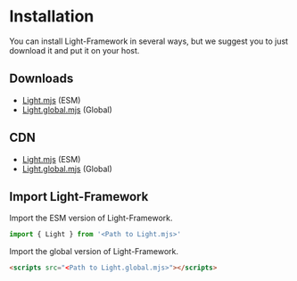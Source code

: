 # Installation
You can install Light-Framework in several ways, but we suggest you to just download it and put it on your host.

## Downloads
* [Light.mjs](/Downloads/Light.mjs) (ESM)
* [Light.global.mjs](/Downloads/Light.global.mjs) (Global)

## CDN
* [Light.mjs](https://cdn.jsdelivr.net/gh/LmanTW/Light-Framework/Assets/Light.mjs) (ESM)
* [Light.global.mjs](https://cdn.jsdelivr.net/gh/LmanTW/Light-Framework/Assets/Light.global.mjs) (Global)

## Import Light-Framework
Import the ESM version of Light-Framework.
```ts
import { Light } from '<Path to Light.mjs>'
```
Import the global version of Light-Framework.
```html
<scripts src="<Path to Light.global.mjs>"></scripts>
```
